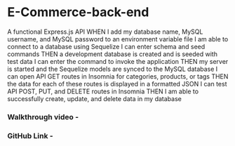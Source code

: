 # E-Commerce-back-end

A functional Express.js API
WHEN I add my database name, MySQL username, and MySQL password to an environment variable file
I am able to connect to a database using Sequelize
I can enter schema and seed commands
THEN a development database is created and is seeded with test data
I can enter the command to invoke the application
THEN my server is started and the Sequelize models are synced to the MySQL database
I can open API GET routes in Insomnia for categories, products, or tags
THEN the data for each of these routes is displayed in a formatted JSON
I can test API POST, PUT, and DELETE routes in Insomnia
THEN I am able to successfully create, update, and delete data in my database

### Walkthrough video - 

### GitHub Link -